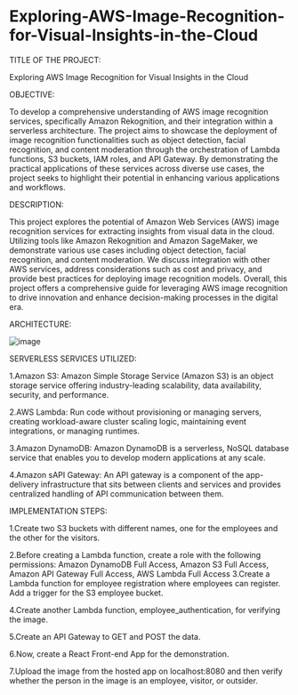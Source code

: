 # Exploring-AWS-Image-Recognition-for-Visual-Insights-in-the-Cloud
TITLE OF THE PROJECT:

Exploring AWS Image Recognition for Visual Insights in the Cloud

OBJECTIVE:

To develop a comprehensive understanding of AWS image recognition services, specifically Amazon Rekognition, and their integration within a serverless architecture. The project aims to showcase the deployment of image recognition functionalities such as object detection, facial recognition, and content moderation through the orchestration of Lambda functions, S3 buckets, IAM roles, and API Gateway. By demonstrating the practical applications of these services across diverse use cases, the project seeks to highlight their potential in enhancing various applications and workflows.

DESCRIPTION:

This project explores the potential of Amazon Web Services (AWS) image recognition services for extracting insights from visual data in the cloud. Utilizing tools like Amazon Rekognition and Amazon SageMaker, we demonstrate various use cases including object detection, facial recognition, and content moderation. We discuss integration with other AWS services, address considerations such as cost and privacy, and provide best practices for deploying image recognition models. Overall, this project offers a comprehensive guide for leveraging AWS image recognition to drive innovation and enhance decision-making processes in the digital era.

ARCHITECTURE:

![image](https://github.com/Mukesh-217/Exploring-AWS-Image-Recognition-for-Visual-Insights-in-the-Cloud/assets/111958305/af809943-46ff-43ed-818d-21c56ca50049)

SERVERLESS SERVICES UTILIZED:

1.Amazon S3: Amazon Simple Storage Service (Amazon S3) is an object storage service offering industry-leading scalability, data availability, security, and performance.

2.AWS Lambda: Run code without provisioning or managing servers, creating workload-aware cluster scaling logic, maintaining event integrations, or managing runtimes.

3.Amazon DynamoDB: Amazon DynamoDB is a serverless, NoSQL database service that enables you to develop modern applications at any scale.

4.Amazon sAPI Gateway: An API gateway is a component of the app-delivery infrastructure that sits between clients and services and provides centralized handling of API communication between them.




IMPLEMENTATION STEPS:

1.Create two S3 buckets with different names, one for the employees and the other for the visitors.

2.Before creating a Lambda function, create a role with the following permissions:
    Amazon DynamoDB Full Access,
    Amazon S3 Full Access,
    Amazon API Gateway Full Access,
    AWS Lambda Full Access
3.Create a Lambda function for employee registration where employees can register. Add a trigger for the S3 employee bucket.

4.Create another Lambda function, employee_authentication, for verifying the image.

5.Create an API Gateway to GET and POST the data.

6.Now, create a React Front-end App for the demonstration.

7.Upload the image from the hosted app on localhost:8080 and then verify whether the person in the image is an employee, visitor, or outsider.

